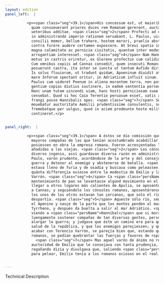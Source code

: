 ```yaml
---
layout: edition
panel_left:  |

          <p><span class="seg">39.1</span>His concessum est, ut maioribus copiis
            quam consueuerant priores duces rem Romanam gererent, auctae legiones et nouae quoque
            ueteribus additae. <span class="seg">2</span> Profecti ad exercitum consules diuersi ingenii diuersam
            in administrando imperio rationem seruabant. L. Paulus, uir prudens et Fabianae artis et
            consilii memor, bellum trahere, hostem morari, praelio abstinere. <span class="seg">3</span> Varro
            contra furere audere certamen exposcere. At breui spatio interposito patefactum est cum
            magna calamitate ac pernicie ciuitatis, quantum inter modestiam Aemilii et Varronis
            arrogantiam interesset. <span class="seg">4</span> Nam Hannibal inopia frumenti timens ne aliquis
            motus in castris oriretur, ex Glereno profectus cum calidiora petiisset Apuliae loca.
            Cum omnibus copiis ad Cannas consedit, quem insecuti Romani consules bina prope
            posuerunt castra, ita inter se iuncta ut tantum Aufido dirimerentur amne. <span class="seg">5</span>
            Is solus fluuiorum, ut tradunt quidam, Apoeninum diuidit atque ex ea parte qua montes ad
            mare Inferum spectant oritur, in Adriaticum influit sinum. <span class="seg">6</span> Verum Lucius
            Paulus cum uideret Poenum in aliena morantem terra, non posse tot tamque diuersarum
            gentium copias diutius sustinere, in eadem sententia perseuerabat, ut bellum duceret.
            Hanc unam tutam uincendi uiam, hanc hosti perniciosam suae reipublicae salutem esse
            censebat. Quod si hoc Caio Terentio peruasum esset, satis apparebat a sedentibus Romanis
            frangi posse Hannibalis opes. <span class="seg">7</span> Sed uir inquieti animi non solum non
            mouebatur auctoritate Aemilii prudentissime consulentis, sed ipsum etiam increpabat
            fremebatque per uulgus, quod in aciem prodeunte hoste militem ociosum in castris
            contineret.</p>
        

panel_right:  |

          <p><span class="seg">39.1</span> A éstos se dio comissión que ellos, con
            mayores compañas de las que tenían acostumbrado acabdillar los primeros capitanes,
            posiessen en obra la empresa romana. Fueron acresçentadas las legiones y otras nuevas
            añadidas a las viejas. <span class="seg">2</span> Los cónsules fueron al exérçito y, como eran de
            diverso ingenio, assí guardavan diversa razón en administrar13. Lucio
            Paulo, varón prudente, acordándose de la arte y del consejo de Fabio, quería alongar la
            guerra y detener al enemigo y abstenerse de batalla. <span class="seg">3</span> Varro, al contrario,
            estava lleno de furia y de osadía y buscava como peleassen, y dende a <a href="#1491/" target="new"><img src="#1491/"/></a>[172r,b] poco espaçio se mostró con grand tribulaçión y perdimiento de la çibdad,
            quánta differençia oviesse entre la modestia de Emilio y la presumpçión demasiada de
            Varrón. <span class="seg">4</span> Ca <span class="persName">Hanníbal</span>, temiendo que por falta de
            mantenimiento de pan se levantasse algund movimiento en el real, ydo de Glereno por
            llegar a otros logares más calientes de Apulia, se aposentó con todas sus compañas junto
            a Cannas; y seguiéndole los cónsules romanos, aposentáronse çerca d’él en dos reales, y
            los unos de los otros estavan tan çercanos, que solo el río Aufido14 los
            despartia. <span class="seg">5</span> Aqueste sólo río, segund escriven algunos, divide en dos partes
            el Apenino y nasçe de la parte que los montes penden al mar Inferior, que es el
            Tyrrheno, y después da buelta a salir al mar Adriático. <span class="seg">6</span> Y Lucio Paulo,
            viendo a <span class="persName">Hanníbal</span> que si morasse en tierra ajena no podría
            luengamente sostener compañas de tan diversas gentes, perseverava en aquel acuerdo de
            alargar la guerra; y judgava que éste un camino era para que vençiessen los romanos con
            salud de la república, y que los enemigos pereçiessen; y que si a aquello mesmo podiesse
            acabar con Terencio Varrón, se pareçía bien que, estando quedas las compañas de los
            romanos, se podían quebrantar las fuerças y favores de <span class="persName">Hanníbal</span>.
              <span class="seg">7</span> Mas aquel varón de ánimo no reposado, no sólamente no se movía por la
            auctoridad de Emilio que le consejava con tanta prudençia, mas aun le increpava, y
            regañando dizía y divulgava que, saliendo <span class="persName">Hanníbal</span> con az ordenada
            para pelear, Emilio tenía a los romanos ociosos en el real.</p>
        

---
```


Technical Description 